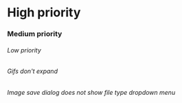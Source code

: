 ﻿# High priority
### Medium priority
###### Low priority



###### Gifs don't expand
###### Image save dialog does not show file type dropdown menu